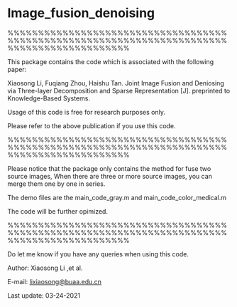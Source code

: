 # Image_fusion_denoising

%%%%%%%%%%%%%%%%%%%%%%%%%%%%%%%%%%%%%%%%%%%%%%%%%%%%%%%%%%%%%%%%%%%%%%%%%%%%%%%%%%%%%%%%%%%%

This package contains the code which is associated with the following paper:

Xiaosong Li, Fuqiang Zhou, Haishu Tan. Joint Image Fusion and Deniosing via Three-layer Decomposition and Sparse Representation [J]. preprinted to Knowledge-Based Systems. 

Usage of this code is free for research purposes only. 

Please refer to the above publication if you use this code.

%%%%%%%%%%%%%%%%%%%%%%%%%%%%%%%%%%%%%%%%%%%%%%%%%%%%%%%%%%%%%%%%%%%%%%%%%%%%%%%%%%%%%%%%%%%%

Please notice that the package only contains the method for fuse two source images, When there are three or more source images, you can merge them one by one in series.  

The demo files are the main_code_gray.m  and  main_code_color_medical.m 

The code will be further opimized.  

%%%%%%%%%%%%%%%%%%%%%%%%%%%%%%%%%%%%%%%%%%%%%%%%%%%%%%%%%%%%%%%%%%%%%%%%%%%%%%%%%%%%%%%%%%%%

Do let me know if you have any queries when using this code.


Author: Xiaosong  Li ,et al.   
                                                         
E-mail: lixiaosong@buaa.edu.cn

Last update: 03-24-2021
